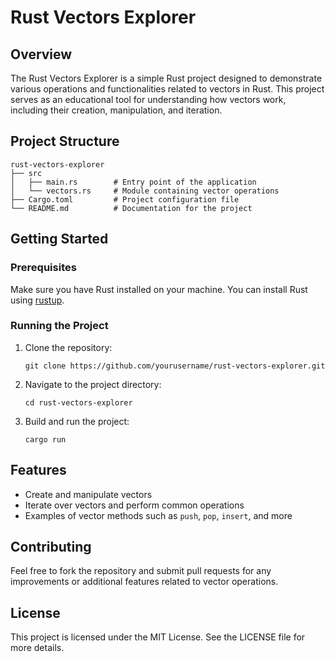# Rust Vectors Explorer

## Overview
The Rust Vectors Explorer is a simple Rust project designed to demonstrate various operations and functionalities related to vectors in Rust. This project serves as an educational tool for understanding how vectors work, including their creation, manipulation, and iteration.

## Project Structure
```
rust-vectors-explorer
├── src
│   ├── main.rs        # Entry point of the application
│   └── vectors.rs     # Module containing vector operations
├── Cargo.toml         # Project configuration file
└── README.md          # Documentation for the project
```

## Getting Started

### Prerequisites
Make sure you have Rust installed on your machine. You can install Rust using [rustup](https://rustup.rs/).

### Running the Project
1. Clone the repository:
   ```
   git clone https://github.com/yourusername/rust-vectors-explorer.git
   ```
2. Navigate to the project directory:
   ```
   cd rust-vectors-explorer
   ```
3. Build and run the project:
   ```
   cargo run
   ```

## Features
- Create and manipulate vectors
- Iterate over vectors and perform common operations
- Examples of vector methods such as `push`, `pop`, `insert`, and more

## Contributing
Feel free to fork the repository and submit pull requests for any improvements or additional features related to vector operations.

## License
This project is licensed under the MIT License. See the LICENSE file for more details.